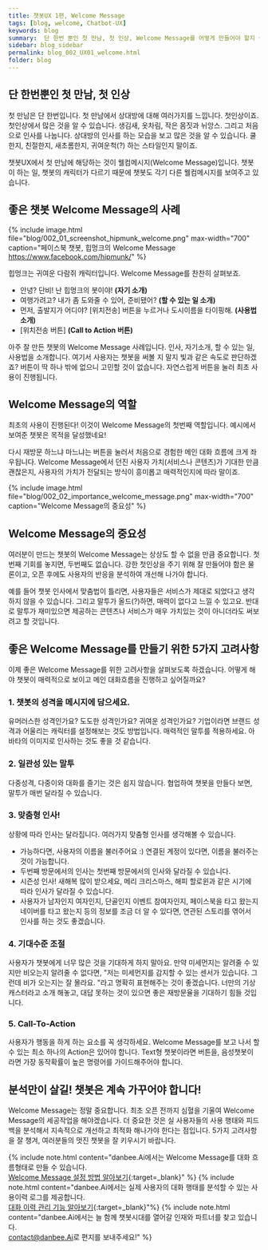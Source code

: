 ```yaml
---
title: 챗봇UX 1편, Welcome Message
tags: [blog, welcome, Chatbot-UX]
keywords: blog
summary:  단 한번 뿐인 첫 만남, 첫 인상, Welcome Message를 어떻게 만들어야 할지 살펴보겠습니다.
sidebar: blog_sidebar
permalink: blog_002_UX01_welcome.html
folder: blog
---
```


## 단 한번뿐인 첫 만남, 첫 인상
첫 만남은 단 한번입니다. 첫 만남에서 상대방에 대해 여러가지를 느낍니다. 첫인상이죠. 첫인상에서 많은 것을 알 수 있습니다. 생김새, 옷차림, 작은 몸짓과 뉘앙스. 그리고 처음으로 인사를 나눕니다. 상대방의 인사를 하는 모습을 보고 많은 것을 알 수 있습니다. 쿨한지, 친절한지, 새초롬한지, 귀여운척(?) 하는 스타일인지 말이죠.

챗봇UX에서 첫 만남에 해당하는 것이 웰컴메시지(Welcome Message)입니다. 챗봇이 하는 일, 챗봇의 캐릭터가 다르기 때문에 챗봇도 각기 다른 웰컴메시지를 보여주고 있습니다. 

## 좋은 챗봇 Welcome Message의 사례

{% include image.html file="blog/002_01_screenshot_hipmunk_welcome.png" max-width="700" caption="페이스북 챗봇, 힙멍크의 Welcome Message https://www.facebook.com/hipmunk/" %}

힙멍크는 귀여운 다람쥐 캐릭터입니다. Welcome Message를 찬찬히 살펴보죠. 

- 안녕? 단비! 난 힙멍크의 봇이야! **(자기 소개)**
- 여행가려고? 내가 좀 도와줄 수 있어, 준비됐어? **(할 수 있는 일 소개)**
- 먼저, 출발지가 어디야? [위치전송] 버튼을 누르거나 도시이름을 타이핑해. **(사용법 소개)**
- [위치전송 버튼] **(Call to Action 버튼)**

아주 잘 만든 챗봇의 Welcome Message 사례입니다.
인사, 자기소개, 할 수 있는 일, 사용법을 소개합니다.
여기서 사용자는 챗봇을 써볼 지 말지 빛과 같은 속도로 판단하겠죠? 버튼이 딱 하나 밖에 없으니 고민할 것이 없습니다. 자연스럽게 버튼을 눌러 최초 사용이 진행됩니다.

## Welcome Message의 역할

최초의 사용이 진행된다!
이것이 Welcome Message의 첫번째 역할입니다.
예시에서 보여준 챗봇은 목적을 달성했네요!

다시 재방문 하느냐 마느냐는 버튼을 눌러서 처음으로 경험한 메인 대화 흐름에 크게 좌우됩니다. Welcome Message에서 던진 사용자 가치(서비스나 콘텐츠)가 기대한 만큼 괜찮은지, 사용자의 가치가 전달되는 방식이 흥미롭고 매력적인지에 따라 말이죠.

{% include image.html file="blog/002_02_importance_welcome_message.png" max-width="700" caption="Welcome Message의 중요성" %}

## Welcome Message의 중요성
여러분이 만드는 챗봇의 Welcome Message는 상상도 할 수 없을 만큼 중요합니다. 첫번째 기회를 놓지면, 두번째도 없습니다. 강한 첫인상을 주기 위해 잘 만들어야 함은 물론이고, 오픈 후에도 사용자의 반응을 분석하여 개선해 나가야 합니다.

예를 들어 챗봇 인사에서 맞춤법이 틀리면, 사용자들은 서비스가 제대로 되었다고 생각하지 않을 수 있습니다. 그리고 말투가 올드(?)하면, 매력이 없다고 느낄 수 있고요. 반대로 말투가 재미있으면 제공하는 콘텐츠나 서비스가 매우 가치있는 것이 아니더라도 써보려고 할 것입니다.

## 좋은 Welcome Message를 만들기 위한 5가지 고려사항

이제 좋은 Welcome Message를 위한 고려사항을 살펴보도록 하겠습니다. 어떻게 해야 챗봇이 매력적으로 보이고 메인 대화흐름을 진행하고 싶어질까요?

### 1. 챗봇의 성격을 메시지에 담으세요. 

유머러스한 성격인가요? 도도한 성격인가요? 귀여운 성격인가요? 기업이라면 브랜드 성격과 어울리는 캐릭터를 설정해보는 것도 방법입니다. 매력적인 말투를 적용하세요. 아바타의 이미지로 인사하는 것도 좋을 것 같습니다.

### 2. 일관성 있는 말투

다중성격, 다중이와 대화를 즐기는 것은 쉽지 않습니다. 협업하여 챗봇을 만들다 보면, 말투가 매번 달라질 수 있습니다. 

### 3. 맞춤형 인사! 

상황에 따라 인사는 달라집니다. 여러가지 맞춤형 인사를 생각해볼 수 있습니다.

- 가능하다면, 사용자의 이름을 불러주어요 :) 연결된 계정이 있다면, 이름을 불러주는 것이 가능합니다. 
- 두번째 방문에서의 인사는 첫번째 방문에서의 인사와 달라질 수 있습니다. 
- 시즌성 인사! 새해복 많이 받으세요, 메리 크리스마스, 해피 할로윈과 같은 시기에 따라 인사가 달라질 수 있습니다.
- 사용자가 남자인지 여자인지, 단골인지 이벤트 참여자인지, 페이스북을 타고 왔는지 네이버를 타고 왔는지 등의 정보를 조금 더 알 수 있다면, 연관된 스토리를 엮어서 인사를 하는 것도 좋겠습니다. 

### 4. 기대수준 조절

사용자가 챗봇에게 너무 많은 것을 기대하게 하지 말아요. 만약 미세먼지는 알려줄 수 있지만 비오는지 알려줄 수 없다면, "저는 미세먼지를 감지할 수 있는 센서가 있습니다. 그런데 비가 오는지는 잘 몰라요. "라고 명확히 표현해주는 것이 좋겠습니다. 너만의 기상캐스터라고 소개 해놓고, 대답 못하는 것이 있으면 좋은 재방문율을 기대하기 힘들 것입니다.

### 5. Call-To-Action 

사용자가 행동을 하게 하는 요소를 꼭 생각하세요. Welcome Message를 보고 나서 할 수 있는 최소 하나의 Action은 있어야 합니다. Text형 챗봇이라면 버튼을, 음성챗봇이라면 가장 동작확률이 높은 명령어를 가이드해주어야 합니다.


## 분석만이 살길! 챗봇은 계속 가꾸어야 합니다!

Welcome Message는 정말 중요합니다. 최초 오픈 전까지 심혈을 기울여 Welcome Message의 세공작업을 해야겠습니다. 더 중요한 것은 실 사용자들의 사용 행태와 피드백을 분석해서 지속적으로 개선하고 최적화 해나가야 한다는 점입니다. 5가지 고려사항을 잘 챙겨, 여러분들의 멋진 챗봇을 잘 키우시기 바랍니다.

{% include note.html content="danbee.Ai에서는 Welcome Message를 대화 흐름형태로 만들 수 있습니다. <br/> [Welcome Message 설정 방법 알아보기](http://doc.danbee.ai/settings_personality.html){:target=_blank}" %}
{% include note.html content="danbee.Ai에서는 실제 사용자의 대화 행태를 분석할 수 있는 사용이력 로그를 제공합니다. <br/> [대화 이력 관리 기능 알아보기](http://doc.danbee.ai/log.html){:target=_blank}"%}
{% include note.html content="danbee.Ai에서는 늘 함께 챗봇시대를 열어갈 인재와 파트너를 찾고 있습니다. <br/> [contact@danbee.Ai](mailto:contact@danbee.ai)로 편지를 보내주세요!" %}
